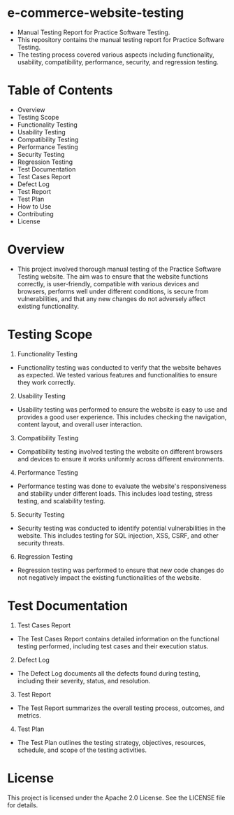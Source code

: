 # e-commerce-website-testing
- Manual Testing Report for Practice Software Testing.
- This repository contains the manual testing report for Practice Software Testing.
- The testing process covered various aspects including functionality, usability, compatibility, performance, security, and regression testing.
# Table of Contents
- Overview
- Testing Scope
- Functionality Testing
- Usability Testing
- Compatibility Testing
- Performance Testing
- Security Testing
- Regression Testing
- Test Documentation
- Test Cases Report
- Defect Log
- Test Report
- Test Plan
- How to Use
- Contributing
- License
# Overview
- This project involved thorough manual testing of the Practice Software Testing website. The aim was to ensure that the website functions correctly, is user-friendly, compatible with various devices and browsers, performs well under different conditions, is secure from vulnerabilities, and that any new changes do not adversely affect existing functionality.
# Testing Scope
1. Functionality Testing
- Functionality testing was conducted to verify that the website behaves as expected. We tested various features and functionalities to ensure they work correctly.
2. Usability Testing
- Usability testing was performed to ensure the website is easy to use and provides a good user experience. This includes checking the navigation, content layout, and overall user interaction.
3. Compatibility Testing
- Compatibility testing involved testing the website on different browsers and devices to ensure it works uniformly across different environments.
4. Performance Testing
- Performance testing was done to evaluate the website's responsiveness and stability under different loads. This includes load testing, stress testing, and scalability testing.
5. Security Testing
- Security testing was conducted to identify potential vulnerabilities in the website. This includes testing for SQL injection, XSS, CSRF, and other security threats.
6. Regression Testing
- Regression testing was performed to ensure that new code changes do not negatively impact the existing functionalities of the website.
# Test Documentation
1. Test Cases Report
- The Test Cases Report contains detailed information on the functional testing performed, including test cases and their execution status.
2. Defect Log
- The Defect Log documents all the defects found during testing, including their severity, status, and resolution.
3. Test Report
- The Test Report summarizes the overall testing process, outcomes, and metrics.
4. Test Plan
- The Test Plan outlines the testing strategy, objectives, resources, schedule, and scope of the testing activities.
# License
This project is licensed under the Apache 2.0 License. See the LICENSE file for details.
